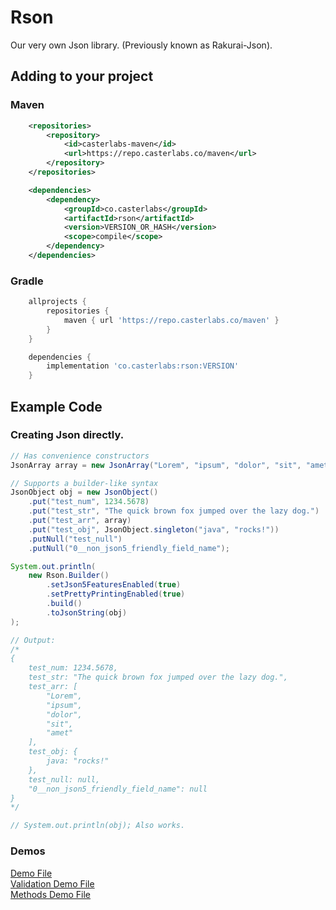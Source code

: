 # Rson

Our very own Json library. (Previously known as Rakurai-Json).

## Adding to your project

### Maven
```xml
    <repositories>
        <repository>
            <id>casterlabs-maven</id>
            <url>https://repo.casterlabs.co/maven</url>
        </repository>
    </repositories>

    <dependencies>
        <dependency>
            <groupId>co.casterlabs</groupId>
            <artifactId>rson</artifactId>
            <version>VERSION_OR_HASH</version>
            <scope>compile</scope>
        </dependency>
    </dependencies>
```

### Gradle
```gradle
    allprojects {
        repositories {
            maven { url 'https://repo.casterlabs.co/maven' }
        }
    }

    dependencies {
        implementation 'co.casterlabs:rson:VERSION'
    }
```

## Example Code

### Creating Json directly.
```java
// Has convenience constructors
JsonArray array = new JsonArray("Lorem", "ipsum", "dolor", "sit", "amet");

// Supports a builder-like syntax
JsonObject obj = new JsonObject()
    .put("test_num", 1234.5678)
    .put("test_str", "The quick brown fox jumped over the lazy dog.")
    .put("test_arr", array)
    .put("test_obj", JsonObject.singleton("java", "rocks!"))
    .putNull("test_null")
    .putNull("0__non_json5_friendly_field_name");

System.out.println(
    new Rson.Builder()
        .setJson5FeaturesEnabled(true)
        .setPrettyPrintingEnabled(true)
        .build()
        .toJsonString(obj)
);

// Output:
/*
{
    test_num: 1234.5678,
    test_str: "The quick brown fox jumped over the lazy dog.",
    test_arr: [
        "Lorem",
        "ipsum",
        "dolor",
        "sit",
        "amet"
    ],
    test_obj: {
        java: "rocks!"
    },
    test_null: null,
    "0__non_json5_friendly_field_name": null
}
*/

// System.out.println(obj); Also works.

```

### Demos
[Demo File](https://github.com/Casterlabs/Rson/blob/main/Json/JsonDemo.java)  
[Validation Demo File](https://github.com/Casterlabs/Rson/blob/main/Json/JsonValidationDemo.java)  
[Methods Demo File](https://github.com/Casterlabs/Rson/blob/main/Json/JsonMethodDemo.java)  